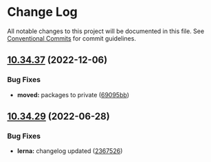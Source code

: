 # Change Log

All notable changes to this project will be documented in this file.
See [Conventional Commits](https://conventionalcommits.org) for commit guidelines.

## [10.34.37](https://github.com/carbon-design-system/carbon/compare/@un/icons@10.34.36...@un/icons@10.34.37) (2022-12-06)


### Bug Fixes

* **moved:** packages to private ([69095bb](https://github.com/carbon-design-system/carbon/commit/69095bb6ce7bdaf417a370ed73804d5493876999))





## [10.34.29](https://github.com/carbon-design-system/carbon/compare/@un/icons@10.34.28...@un/icons@10.34.29) (2022-06-28)


### Bug Fixes

* **lerna:** changelog updated ([2367526](https://github.com/carbon-design-system/carbon/commit/236752651f113088dc7bee3921e5c06213c1f72e))
